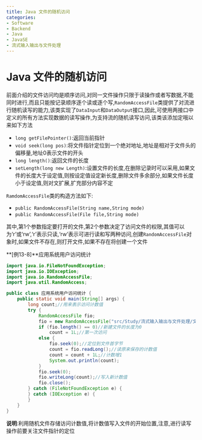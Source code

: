 ```yaml
---
title: Java 文件的随机访问
categories:
- Software
- Backend
- Java
- JavaSE
- 流式输入输出与文件处理
---
```

# Java 文件的随机访问

前面介绍的文件访问均是顺序访问,对同一文件操作只限于读操作或者写数据,不能同时进行,而且只能按记录顺序逐个读或逐个写,`RandomAccessFile`类提供了对流进行随机读写的能力,该类实现了`DataInput`和`DataOutput`接口,因此,可使用两接口中定义的所有方法实现数据的读写操作,为支持流的随机读写访问,该类该添加定哦以来如下方法

- `long getFilePointer()`:返回当前指针
- `void seek(long pos)`:将文件指针定位到一个绝对地址,地址是相对于文件头的偏移量,地址0表示文件的开头
- `long length()`:返回文件的长度
- `setLength(long new Length)`:设置文件的长度,在删除记录时可以采用,如果文件的长度大于设定值,则按设定值设定新长度,删除文件多余部分,如果文件长度小于设定值,则对文扩展,扩充部分内容不定

`RamdomAccessFile`类的构造方法如下:

- `public RandomAccessFile(String name,String mode)`
- `public RandomAccessFile(File file,String mode)`

其中,第1个参数指定要打开的文件,第2个参数决定了访问文件的权限,其值可以为‘r’或‘rw’,‘r’表示只读,‘rw’表示可进行读和写两种访问,创建`RandomAccessFile`对象时,如果文件不存在,则打开文件,如果不存在将创建一个文件

**[例13-8]**应用系统用户访问统计

```java
import java.io.FileNotFoundException;
import java.io.IOException;
import java.io.RandomAccessFile;
import java.util.RandomAccess;

public class 应用系统用户访问统计 {
    public static void main(String[] args) {
        long count;//用来表示访问计数值
        try {
            RandomAccessFile fio;
            fio = new RandomAccessFile("src/Study/流式输入输出与文件处理/文件的随机访问/count.txt", "rw");
            if (fio.length() == 0)//新建文件的长度为0
                count = 1L;//第一次访问
            else {
                fio.seek(0);//定位到文件首字节
                count = fio.readLong();//读原来保存的计数值
                count = count + 1L;//计数增1
                System.out.println(count);
            }
            fio.seek(0);
            fio.writeLong(count);//写入新计数值
            fio.close();
        } catch (FileNotFoundException e) {
        } catch (IOException e) {
        }
    }
}
```

**说明**:利用随机文件存储访问计数值,将计数值写入文件的开始位置,注意,进行读写操作前要关注文件指针的定位
